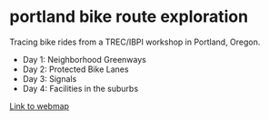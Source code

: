 # portland bike route exploration

Tracing bike rides from a TREC/IBPI workshop in Portland, Oregon.

- Day 1: Neighborhood Greenways
- Day 2: Protected Bike Lanes
- Day 3: Signals
- Day 4: Facilities in the suburbs 

[Link to webmap]([mmorley0395.github.io/portland_bike/](https://mmorley0395.github.io/portland_bike/))

